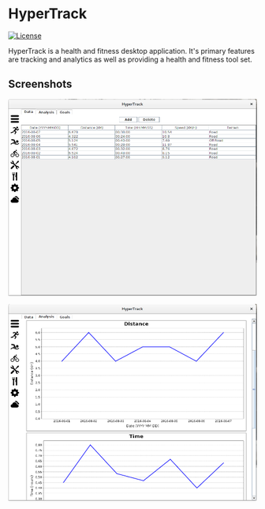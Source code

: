 HyperTrack
===========

[![License](https://img.shields.io/badge/license-GPLv3-blue.svg)](LICENSE.md)

HyperTrack is a health and fitness desktop application. It's primary features are tracking and analytics as well as providing a health and fitness tool set.

## Screenshots

![Screenshot](img/screenshot_1.png)

![Screenshot](img/screenshot_2.png)
